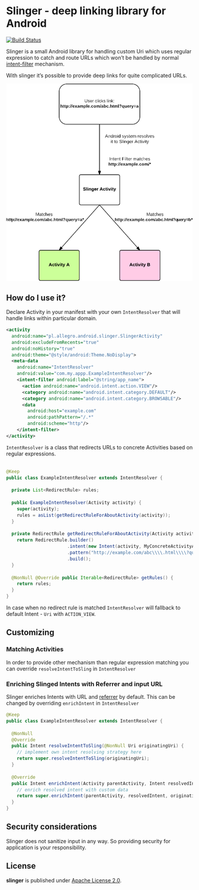 Slinger - deep linking library for Android 
====================

[![Build Status](https://travis-ci.org/allegro/slinger.svg)](https://travis-ci.org/allegro/slinger)

Slinger is a small Android library for handling custom Uri which uses regular expression to
catch and route URLs which won’t be handled by normal [intent-filter](http://developer.android.com/guide/topics/manifest/data-element.html#path) mechanism.

With slinger it’s possible to provide deep links for quite complicated URLs.

![Scheme of Slinger resolving Activities using regular expression](assets/slinger_resolving_mechanism.png)

## How do I use it?

Declare Activity in your manifest with your own `IntentResolver` that will handle links within particular domain.

```xml
<activity
  android:name="pl.allegro.android.slinger.SlingerActivity"
  android:excludeFromRecents="true"
  android:noHistory="true"
  android:theme="@style/android:Theme.NoDisplay">
  <meta-data
    android:name="IntentResolver"
    android:value="com.my.appp.ExampleIntentResolver"/>
    <intent-filter android:label="@string/app_name">
      <action android:name="android.intent.action.VIEW"/>
      <category android:name="android.intent.category.DEFAULT"/>
      <category android:name="android.intent.category.BROWSABLE"/>
      <data
        android:host="example.com"
        android:pathPattern="/.*"
        android:scheme="http"/>
    </intent-filter>
</activity>
```

`IntentResolver` is a class that redirects URLs to concrete Activities based on regular expressions.

```java

@Keep
public class ExampleIntentResolver extends IntentResolver {

  private List<RedirectRule> rules;

  public ExampleIntentResolver(Activity activity) {
    super(activity);
    rules = asList(getRedirectRuleForAboutActivity(activity));
  }

  private RedirectRule getRedirectRuleForAboutActivity(Activity activity) {
    return RedirectRule.builder()
                       .intent(new Intent(activity, MyConcreteActivityA.class))
                       .pattern("http://example.com/abc\\\\.html\\\\?query=a.*")
                       .build();
  }

  @NonNull @Override public Iterable<RedirectRule> getRules() {
    return rules;
  }
}
```

In case when no redirect rule is matched `IntentResolver` will fallback to default Intent - `Uri` with `ACTION_VIEW`.

## Customizing

### Matching Activities

In order to provide other mechanism than regular expression matching you can override `resolveIntentToSling` in `IntentResolver`

### Enriching Slinged Intents with Referrer and input URL

Slinger enriches Intents with URL and [referrer](http://developer.android.com/reference/android/app/Activity.html#getReferrer()) by default.
This can be changed by overriding `enrichIntent` in `IntentResolver`

```java
@Keep
public class ExampleIntentResolver extends IntentResolver {

  @NonNull
  @Override
  public Intent resolveIntentToSling(@NonNull Uri originatingUri) {
    // implement own intent resolving strategy here
    return super.resolveIntentToSling(originatingUri);
  }
  
  @Override
  public Intent enrichIntent(Activity parentActivity, Intent resolvedIntent, Uri originatingUri) {
    // enrich resolved intent with custom data
    return super.enrichIntent(parentActivity, resolvedIntent, originatingUri).putExtra("foo","bar");
  }
}
```

## Security considerations

Slinger does not sanitize input in any way. So providing security for application is your responsibility.

## License

**slinger** is published under [Apache License 2.0](http://www.apache.org/licenses/LICENSE-2.0).